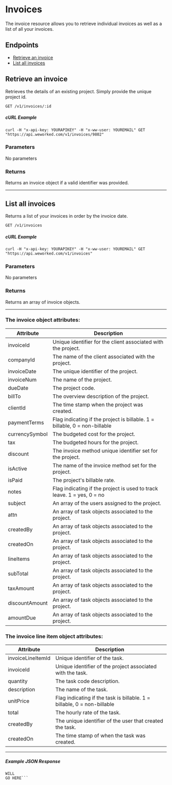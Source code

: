 
# Invoices
The invoice resource allows you to retrieve individual invoices as well as a list of all your invoices.

## Endpoints
* [Retrieve an invoice](#retrieve-an-invoice)
* [List all invoices](#list-all-invoices)

## Retrieve an invoice
Retrieves the details of an existing project. Simply provide the unique project id.

`GET /v1/invoices/:id`

##### cURL Example
`curl -H "x-api-key: YOURAPIKEY" -H "x-ww-user: YOUREMAIL" GET "https://api.weworked.com/v1/invoices/9802"`

### Parameters
No parameters

### Returns
Returns an invoice object if a valid identifier was provided. 

-------------

## List all invoices
Returns a list of your invoices in order by the invoice date.

`GET /v1/invoices`

##### cURL Example
`curl -H "x-api-key: YOURAPIKEY" -H "x-ww-user: YOUREMAIL" GET "https://api.weworked.com/v1/invoices"`

### Parameters
No parameters

### Returns
Returns an array of invoice objects.

-------------

### The invoice object attributes:

| Attribute  | Description   |
| ---------- | ------------- |
| invoiceId   | Unique identifier for the client associated with the project.  |
| companyId       | The name of the client associated with the project.  |
| invoiceDate    | The unique identifier of the project. |
| invoiceNum       | The name of the project.  |
| dueDate      | The project code.  |
| billTo        | The overview description of the project.  |
| clientId    | The time stamp when the project was created.  |
| paymentTerms   | Flag indicating if the project is billable. 1 = billable, 0 = non-billable  |
| currencySymbol  | The budgeted cost for the project.  |
| tax    | The budgeted hours for the project. |
| discount    | The invoice method unique identifier set for the project.  |
| isActive    | The name of the invoice method set for the project.  |
| isPaid    | The project's billable rate.  |
| notes    | Flag indicating if the project is used to track leave. 1 = yes, 0 = no  |
| subject    | An array of the users assigned to the project.  |
| attn    | An array of task objects associated to the project.  |
| createdBy    | An array of task objects associated to the project.  |
| createdOn    | An array of task objects associated to the project.  |
| lineItems    | An array of task objects associated to the project.  |
| subTotal    | An array of task objects associated to the project.  |
| taxAmount    | An array of task objects associated to the project.  |
| discountAmount    | An array of task objects associated to the project.  |
| amountDue    | An array of task objects associated to the project.  |

### The invoice line item object attributes:

| Attribute  | Description   |
| ---------- | ------------- |
| invoiceLineItemId   | Unique identifier of the task.  |
| invoiceId       | Unique identifier of the project associated with the task.  |
| quantity    | The task code description. |
| description       | The name of the task.  |
| unitPrice      | Flag indicating if the task is billable. 1 = billable, 0 = non-billable  |
| total      | The hourly rate of the task.  |
| createdBy      | The unique identifier of the user that created the task.  |
| createdOn      | The time stamp of when the task was created.  |

-------------

##### Example JSON Response
```SAMPLE RESPONSE
WILL
GO HERE```




